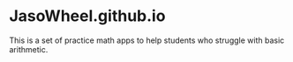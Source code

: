 # JasoWheel.github.io
This is a set of practice math apps to help students who struggle with basic arithmetic.
